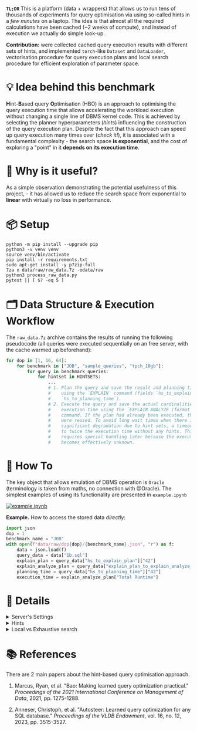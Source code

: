 **`TL;DR`** This is a platform (data + wrappers) that allows us to run tens of thousands of experiments for query optimisation via using so-called hints in a *few minutes* on a laptop. 
The idea is that almost all the required calculations have been cached (~2 weeks of compute), and instead of execution we actually do simple look-up.

**Contribution:** were collected cached query execution results with different sets of hints, and implemented `torch`-like `Dataset` and `DataLoader`, vectorisation procedure 
for query execution plans and local search procedure for efficient exploration of parameter space.
 
# 💡 Idea behind this benchmark

**H**int-**B**ased query **O**ptimisation (HBO) is an approach to optimising the query execution time that allows accelerating the workload execution without changing a single line of DBMS kernel code.
This is achieved by selecting the planner hyperparameters (*hints*) influencing the construction of the query execution plan. Despite the fact that this approach
can speed up query execution many times over (*check it!*), it is associated with a fundamental complexity - the search space **is exponential**, and the cost of exploring a "point" in it **depends on its execution time**.


# 🧐 Why is it useful? 

As a simple observation demonstrating the potential usefulness of this project, - it has allowed us to reduce the search space from exponential to **linear** with virtually no loss in performance. 

# 📦 Setup 

```shell
python -m pip install --upgrade pip
python3 -v venv venv
source venv/bin/activate
pip install -r requirements.txt
sudo apt-get install -y p7zip-full
7za x data/raw/raw_data.7z -odata/raw
python3 process_raw_data.py
pytest || [ $? -eq 5 ]
```

# 🗂️ Data Structure & Execution Workflow

The `raw_data.7z` archive contains the results of running the following pseudocode (all queries were executed sequentially on an free server, with the cache warmed up beforehand):

```python
for dop in [1, 16, 64]:
    for benchmark in ["JOB", "sample_queries", "tpch_10gb"]:
        for query in benchmark_queries:
            for hintset in HINTSETS:
                ...
                # 1. Plan the query and save the result and planning time
                #    using the `EXPLAIN` command (fields `hs_to_explain_plan`, 
                #    `hs_to_planning_time`).
                # 2. Execute the query and save the actual cardinalities and
                #    execution time using the `EXPLAIN ANALYZE (format json)`
                #    command. If the plan had already been executed, the results
                #    were reused. To avoid long wait times when there is
                #    significant degradation due to hint sets, a timeout was set
                #    to twice the execution time without any hints. This nuance
                #    requires special handling later because the execution time
                #    becomes effectively unknown.
```


# 🚀 How To 

The key object that allows emulation of DBMS operation is `Oracle` (terminology is taken from maths, no connection with @Oracle). The simplest examples of using its functionality are presented in `example.ipynb` 

[![example.ipynb](https://colab.research.google.com/assets/colab-badge.svg)](https://colab.research.google.com/github/zinchse/hbo_bench/blob/main/example.ipynb)

**Example.** How to access the stored data _directly_:
```python
import json
dop = 1
benchmark_name = "JOB"
with open(f"data/raw/dop{dop}/{benchmark_name}.json", "r") as f:
    data = json.load(f)
    query_data = data["1b.sql"]
    explain_plan = query_data["hs_to_explain_plan"]["42"]
    explain_analyze_plan = query_data["explain_plan_to_explain_analyze_plan"][json.dumps(explain_plan)]
    planning_time = query_data["hs_to_planning_time"]["42"]
    execution_time = explain_analyze_plan["Total Runtime"]
```


# 🔗 Details

<details>
  <summary>Server's Settings</summary>

  All data were obtained on @OpenGauss RDBMS on the server with the following settings:

  | Parameter                          | Value          |
  |------------------------------------|----------------|
  | `max_process_memory`               | 200GB          |
  | `cstore_buffers`                   | 100GB          |
  | `work_mem`                         | 80GB           |
  | `effective_cache_size`             | 32GB           |
  | `standby_shared_buffers_fraction`  | 0.1            |
  | `shared_buffers`                   | 160GB          |

  | Parameter                          | Value          |
  |------------------------------------|----------------|
  | Architecture                       | aarch64        |
  | CPU op-mode(s)                     | 64-bit         |
  | Byte Order                         | Little Endian  |
  | CPU(s)                             | 128            |
  | On-line CPU(s) list                | 0-127          |
  | Thread(s) per core                 | 1              |
  | Core(s) per socket                 | 64             |
  | Socket(s)                          | 2              |
  | NUMA node(s)                       | 4              |
  | Vendor ID                          | HiSilicon      |
  | Model                              | 0              |
  | Model name                         | Kunpeng-920    |
  | Stepping                           | 0x1            |
  | CPU MHz                            | 2600.000       |
  | CPU max MHz                        | 2600.0000      |

</details>


<details>
  <summary>Hints</summary>
  
  We used the following list of hints, which are controlled by the corresponding global user configuration parameters (`GUC`s):
  
  ```python
  HINTS: "List[Hint]" = [
      "Nested Loop",
      "Merge",
      "Hash",
      "Bitmap",
      "Index Only Scan",
      "Index Scan",
      "Seq Scan",
  ]

  GUCS: "List[GUC]" = [
      "nestloop",
      "mergejoin",
      "hashjoin",
      "bitmapscan",
      "indexonlyscan",
      "indexscan",
      "seqscan",
  ]
  ```

  To enumerate all combinations of such hints, we simply use bit masks corresponding to the above order (the high bit is responsible for "Nested Loop", the low bit for "Seq Scan").
  
</details>


<details>
  <summary>Local vs Exhaustive search</summary>
  <p>
    <b>Exhaustive Search</b>. When searching for the best set of hints, the problem of exploring all possible combinations inevitably arises. The basic approach of examining every possible combination is quite computationally expensive.
  </p>

  
  <div style="text-align: center;">
    <figure style="display: inline-block;">
      <img src="https://github.com/user-attachments/assets/399e478f-543f-43de-a73e-1d3587498816" alt="Exhaustive search" width="400"/>
    </figure>
  </div>

  <p>
  <b>Local Search.</b> Instead of exhaustive algorithm, <b>greedy</b> one can be employed. The essence of this approach is to iteratively expand the set of applied hints by adding one new hint that provides the greatest improvement to the current set. It reduces search space from exponential to quadratic. However, there are some <b>drawbacks</b> to the greedy algorithm. Firstly, it may not always lead to the optimal solution (purple star) due to greedy nature. Secondly, it is difficult to parallelize since it requires a sequential execution of several iterations. The <b>local search</b> algorithm differs primarily in that it takes into account the specificity of hintsets and  proposes to use additional transitions (like a dotted line). As a result, it reaches the optimum much more often. And by adding these new transitions (which are actually <b>shortcuts</b> in the search space), we can significantly reduce the number of iterations down to one.
  </p>
  
  <div style="text-align: center;">
    <figure style="display: inline-block;">
      <img src="https://github.com/user-attachments/assets/cf9274f4-c8fc-4af5-89bf-8ba937f1cbf4" alt="Local Search" width="400"/>
    </figure>
  </div>
</details>


# 📚 References

There are 2 main papers about the hint-based query optimisation approach.

1. Marcus, Ryan, et al. "Bao: Making learned query optimization practical." *Proceedings of the 2021 International Conference on Management of Data*, 2021, pp. 1275-1288.

2. Anneser, Christoph, et al. "Autosteer: Learned query optimization for any SQL database." *Proceedings of the VLDB Endowment*, vol. 16, no. 12, 2023, pp. 3515-3527.
